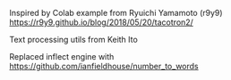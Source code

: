 Inspired by Colab example from Ryuichi Yamamoto (r9y9) https://r9y9.github.io/blog/2018/05/20/tacotron2/

Text processing utils from Keith Ito

Replaced inflect engine with https://github.com/ianfieldhouse/number_to_words
